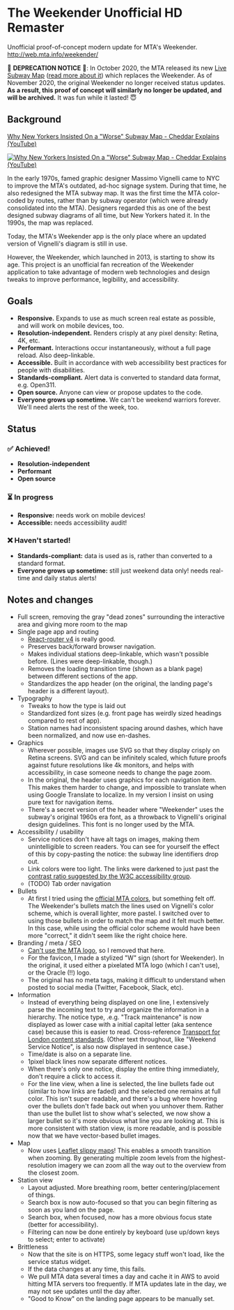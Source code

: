# The Weekender Unofficial HD Remaster

Unofficial proof-of-concept modern update for MTA's Weekender. http://web.mta.info/weekender/

🚨 **DEPRECATION NOTICE** 🚨: In October 2020, the MTA released its new [Live Subway Map](https://map.mta.info/) ([read more about it](https://www.curbed.com/2020/10/first-look-new-yorks-digital-subway-map-comes-alive-today.html)) which replaces the Weekender. As of November 2020, the original Weekender no longer received status updates. **As a result, this proof of concept will similarly no longer be updated, and will be archived.** It was fun while it lasted! 😇

## Background

[Why New Yorkers Insisted On a "Worse" Subway Map - Cheddar Explains (YouTube)](https://www.youtube.com/watch?v=OdDsV19DBCU)

[![Why New Yorkers Insisted On a "Worse" Subway Map - Cheddar Explains (YouTube)](https://img.youtube.com/vi/OdDsV19DBCU/0.jpg)](https://www.youtube.com/watch?v=OdDsV19DBCU)

In the early 1970s, famed graphic designer Massimo Vignelli came to NYC to improve the MTA's outdated, ad-hoc signage system. During that time, he also redesigned the MTA subway map. It was the first time the MTA color-coded by routes, rather than by subway operator (which were already consolidated into the MTA). Designers regarded this as one of the best designed subway diagrams of all time, but New Yorkers hated it. In the 1990s, the map was replaced.

Today, the MTA's Weekender app is the only place where an updated version of Vignelli's diagram is still in use.

However, the Weekender, which launched in 2013, is starting to show its age. This project is an unofficial fan recreation of the Weekender application to take advantage of modern web technologies and design tweaks to improve performance, legibility, and accessibility.

## Goals

- **Responsive.** Expands to use as much screen real estate as possible, and will work on mobile devices, too.
- **Resolution-independent.** Renders crisply at any pixel density: Retina, 4K, etc.
- **Performant.** Interactions occur instantaneously, without a full page reload. Also deep-linkable.
- **Accessible.** Built in accordance with web accessibility best practices for people with disabilities.
- **Standards-compliant.** Alert data is converted to standard data format, e.g. Open311.
- **Open source.** Anyone can view or propose updates to the code.
- **Everyone grows up sometime.** We can't be weekend warriors forever. We'll need alerts the rest of the week, too.

## Status

### ✅ Achieved!
- **Resolution-independent**
- **Performant**
- **Open source**

### ⏳ In progress
- **Responsive:** needs work on mobile devices!
- **Accessible:** needs accessibility audit!

### ❌ Haven't started!

- **Standards-compliant:** data is used as is, rather than converted to a standard format.
- **Everyone grows up sometime:** still just weekend data only! needs real-time and daily status alerts!

## Notes and changes

- Full screen, removing the gray "dead zones" surrounding the interactive area and giving more room to the map
- Single page app and routing
  - [React-router v4](https://reacttraining.com/react-router/) is really good.
  - Preserves back/forward browser navigation.
  - Makes individual stations deep-linkable, which wasn't possible before. (Lines were deep-linkable, though.)
  - Removes the loading transition time (shown as a blank page) between different sections of the app.
  - Standardizes the app header (on the original, the landing page's header is a different layout).
- Typography
   - Tweaks to how the type is laid out
   - Standardized font sizes (e.g. front page has weirdly sized headings compared to rest of app).
   - Station names had inconsistent spacing around dashes, which have been normalized, and now use en-dashes.
- Graphics
   - Wherever possible, images use SVG so that they display crisply on Retina screens. SVG and can be infinitely scaled, which future proofs against future resolutions like 4k monitors, and helps with accessibility, in case someone needs to change the page zoom.
   - In the original, the header uses graphics for each navigation item. This makes them harder to change, and impossible to translate when using Google Translate to localize. In my version I insist on using pure text for navigation items.
   - There's a secret version of the header where "Weekender" uses the subway's original 1960s era font, as a throwback to Vignelli's original design guidelines. This font is no longer used by the MTA.
- Accessibility / usability
  - Service notices don't have alt tags on images, making them unintelligible to screen readers. You can see for yourself the effect of this by copy-pasting the notice: the subway line identifiers drop out.
  - Link colors were too light. The links were darkened to just past the [contrast ratio suggested by the W3C accessibility group](https://contrast-ratio.com/).
  - (TODO) Tab order navigation
- Bullets
  - At first I tried using the [official MTA colors](http://web.mta.info/developers/resources/line_colors.htm), but something felt off. The Weekender's bullets match the lines used on Vignelli's color scheme, which is overall lighter, more pastel. I switched over to using those bullets in order to match the map and it felt much better. In this case, while using the official color scheme would have been more "correct," it didn't seem like the right choice here.
- Branding / meta / SEO
  - [Can't use the MTA logo](http://web.mta.info/developers/), so I removed that here.
  - For the favicon, I made a stylized "W" sign (short for Weekender). In the original, it used either a pixelated MTA logo (which I can't use), or the Oracle (!!) logo.
  - The original has no meta tags, making it difficult to understand when posted to social media (Twitter, Facebook, Slack, etc). 
- Information
  - Instead of everything being displayed on one line, I extensively parse the incoming text to try and organize the information in a hierarchy. The notice type, .e.g. "Track maintenance" is now displayed as lower case with a initial capital letter (aka sentence case) because this is easier to read. Cross-reference [Transport for London content standards](http://content.tfl.gov.uk/onl-std-014-digital-content-standard.pdf). (Other text throughout, like "Weekend Service Notice", is also now displayed in sentence case.)
   - Time/date is also on a separate line.
   - 1pixel black lines now separate different notices.
   - When there's only one notice, display the entire thing immediately, don't require a click to access it.
   - For the line view, when a line is selected, the line bullets fade out (similar to how links are faded) and the selected one remains at full color. This isn't super readable, and there's a bug where hovering over the bullets don't fade back out when you unhover them. Rather than use the bullet list to show what's selected, we now show a larger bullet so it's more obvious what line you are looking at. This is more consistent with station view, is more readable, and is possible now that we have vector-based bullet images.
- Map
  - Now uses [Leaflet slippy maps](https://leafletjs.com/)! This enables a smooth transition when zooming. By generating multiple zoom levels from the highest-resolution imagery we can zoom all the way out to the overview from the closest zoom.
- Station view
  - Layout adjusted. More breathing room, better centering/placement of things.
  - Search box is now auto-focused so that you can begin filtering as soon as you land on the page.
  - Search box, when focused, now has a more obvious focus state (better for accessibility).
  - Filtering can now be done entirely by keyboard (use up/down keys to select; enter to activate)
- Brittleness
  - Now that the site is on HTTPS, some legacy stuff won't load, like the service status widget.
  - If the data changes at any time, this fails.
  - We pull MTA data several times a day and cache it in AWS to avoid hitting MTA servers too frequently. If MTA updates late in the day, we may not see updates until the day after.
  - "Good to Know" on the landing page appears to be manually set.
         
